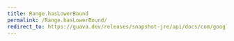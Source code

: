 ```yaml
---
title: Range.hasLowerBound
permalink: /Range.hasLowerBound/
redirect_to: https://guava.dev/releases/snapshot-jre/api/docs/com/google/common/collect/Range.html#hasLowerBound--
---
```


